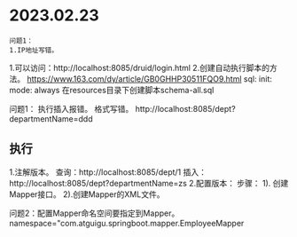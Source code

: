 # 2023.02.23
    问题1：
    1.IP地址写错。
1.可以访问：http://localhost:8085/druid/login.html
2.创建自动执行脚本的方法。
https://www.163.com/dy/article/GB0GHHP30511FQO9.html
sql:
  init:
    mode: always
在resources目录下创建脚本schema-all.sql

问题1： 执行插入报错。
格式写错。
http://localhost:8085/dept?departmentName=ddd



## 执行
1.注解版本。
    查询：http://localhost:8085/dept/1
    插入：http://localhost:8085/dept?departmentName=zs
2.配置版本：
步骤：
1). 创建Mapper接口。
2).创建Mapper的XML文件。

问题2：配置Mapper命名空间要指定到Mapper。
 namespace="com.atguigu.springboot.mapper.EmployeeMapper




